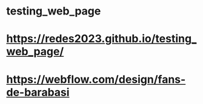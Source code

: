 # testing_web_page
# https://redes2023.github.io/testing_web_page/
# https://webflow.com/design/fans-de-barabasi
